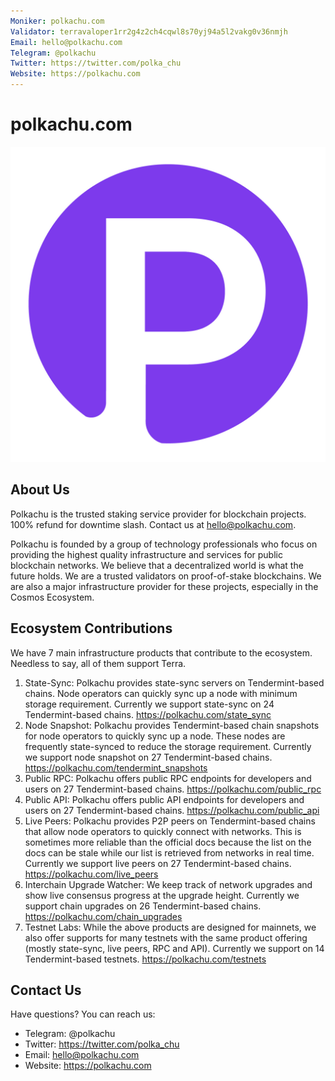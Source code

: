 ```yaml
---
Moniker: polkachu.com
Validator: terravaloper1rr2g4z2ch4cqwl8s70yj94a5l2vakg0v36nmjh
Email: hello@polkachu.com
Telegram: @polkachu
Twitter: https://twitter.com/polka_chu
Website: https://polkachu.com
---
```


# polkachu.com

![polkachu](polkachu.png)

## About Us

Polkachu is the trusted staking service provider for blockchain projects. 100% refund for downtime slash. Contact us at hello@polkachu.com.

Polkachu is founded by a group of technology professionals who focus on providing the highest quality infrastructure and services for public blockchain networks. We believe that a decentralized world is what the future holds. We are a trusted validators on proof-of-stake blockchains. We are also a major infrastructure provider for these projects, especially in the Cosmos Ecosystem.

## Ecosystem Contributions

We have 7 main infrastructure products that contribute to the ecosystem. Needless to say, all of them support Terra.

1. State-Sync: Polkachu provides state-sync servers on Tendermint-based chains. Node operators can quickly sync up a node with minimum storage requirement. Currently we support state-sync on 24 Tendermint-based chains. https://polkachu.com/state_sync
1. Node Snapshot: Polkachu provides Tendermint-based chain snapshots for node operators to quickly sync up a node. These nodes are frequently state-synced to reduce the storage requirement. Currently we support node snapshot on 27 Tendermint-based chains. https://polkachu.com/tendermint_snapshots
1. Public RPC: Polkachu offers public RPC endpoints for developers and users on 27 Tendermint-based chains. https://polkachu.com/public_rpc
1. Public API: Polkachu offers public API endpoints for developers and users on 27 Tendermint-based chains. https://polkachu.com/public_api
1. Live Peers: Polkachu provides P2P peers on Tendermint-based chains that allow node operators to quickly connect with networks. This is sometimes more reliable than the official docs because the list on the docs can be stale while our list is retrieved from networks in real time. Currently we support live peers on 27 Tendermint-based chains. https://polkachu.com/live_peers
1. Interchain Upgrade Watcher: We keep track of network upgrades and show live consensus progress at the upgrade height. Currently we support chain upgrades on 26 Tendermint-based chains. https://polkachu.com/chain_upgrades
1. Testnet Labs: While the above products are designed for mainnets, we also offer supports for many testnets with the same product offering (mostly state-sync, live peers, RPC and API). Currently we support on 14 Tendermint-based testnets. https://polkachu.com/testnets

## Contact Us

Have questions? You can reach us:

- Telegram: @polkachu
- Twitter: https://twitter.com/polka_chu
- Email: hello@polkachu.com
- Website: https://polkachu.com
